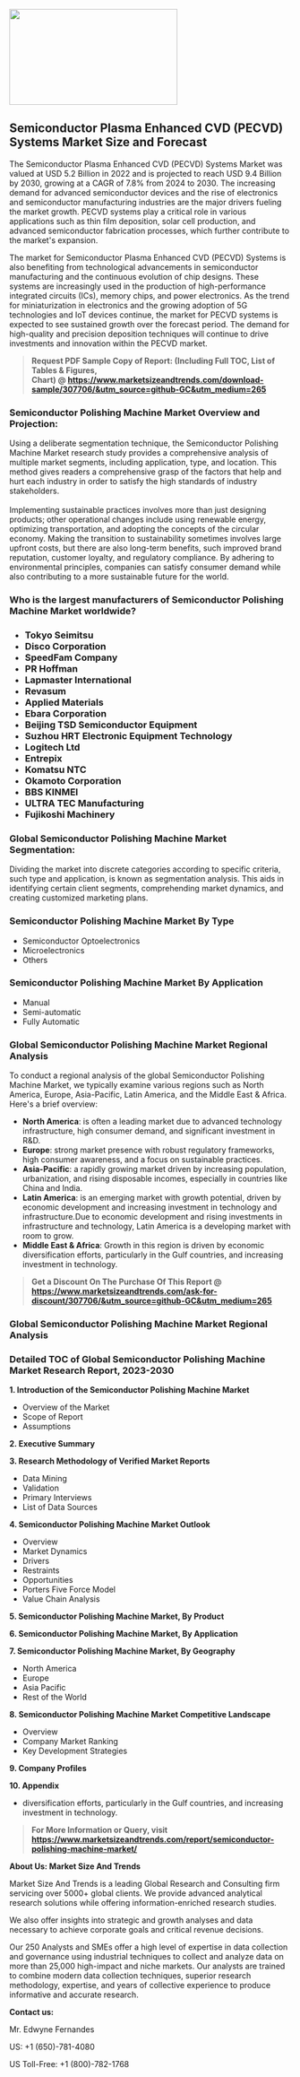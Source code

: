 <p><img class="alignnone size-medium wp-image-20088" src="https://ffe5etoiles.com/wp-content/uploads/2024/12/MST1-300x171.png" alt="" width="300" height="171" /></p><h2>Semiconductor Plasma Enhanced CVD (PECVD) Systems Market Size and Forecast</h2><p>The Semiconductor Plasma Enhanced CVD (PECVD) Systems Market was valued at USD 5.2 Billion in 2022 and is projected to reach USD 9.4 Billion by 2030, growing at a CAGR of 7.8% from 2024 to 2030. The increasing demand for advanced semiconductor devices and the rise of electronics and semiconductor manufacturing industries are the major drivers fueling the market growth. PECVD systems play a critical role in various applications such as thin film deposition, solar cell production, and advanced semiconductor fabrication processes, which further contribute to the market's expansion.</p><p>The market for Semiconductor Plasma Enhanced CVD (PECVD) Systems is also benefiting from technological advancements in semiconductor manufacturing and the continuous evolution of chip designs. These systems are increasingly used in the production of high-performance integrated circuits (ICs), memory chips, and power electronics. As the trend for miniaturization in electronics and the growing adoption of 5G technologies and IoT devices continue, the market for PECVD systems is expected to see sustained growth over the forecast period. The demand for high-quality and precision deposition techniques will continue to drive investments and innovation within the PECVD market.</p></p><blockquote id="" class=""><strong>Request PDF Sample Copy of Report: (Including Full TOC, List of Tables &amp; Figures, Chart)&nbsp;@&nbsp;<strong><a href="https://www.marketsizeandtrends.com/download-sample/307706/&utm_source=github-GC&utm_medium=265" target="_blank">https://www.marketsizeandtrends.com/download-sample/307706/&utm_source=github-GC&utm_medium=265</a></strong></strong></blockquote><h3 id="" class="">Semiconductor Polishing Machine Market&nbsp;Overview and Projection:</h3><p id="" class="">Using a deliberate segmentation technique, the Semiconductor Polishing Machine Market research study provides a comprehensive analysis of multiple market segments, including application, type, and location. This method gives readers a comprehensive grasp of the factors that help and hurt each industry in order to satisfy the high standards of industry stakeholders. <br /> <br />Implementing sustainable practices involves more than just designing products; other operational changes include using renewable energy, optimizing transportation, and adopting the concepts of the circular economy. Making the transition to sustainability sometimes involves large upfront costs, but there are also long-term benefits, such improved brand reputation, customer loyalty, and regulatory compliance. By adhering to environmental principles, companies can satisfy consumer demand while also contributing to a more sustainable future for the world.</p><h3 id="" class="">Who is the largest manufacturers of&nbsp;Semiconductor Polishing Machine Market worldwide?</h3><h3 class=""><p><ul><li>Tokyo Seimitsu </li><li> Disco Corporation </li><li> SpeedFam Company </li><li> PR Hoffman </li><li> Lapmaster International </li><li> Revasum </li><li> Applied Materials </li><li> Ebara Corporation </li><li> Beijing TSD Semiconductor Equipment </li><li> Suzhou HRT Electronic Equipment Technology </li><li> Logitech Ltd </li><li> Entrepix </li><li> Komatsu NTC </li><li> Okamoto Corporation </li><li> BBS KINMEI </li><li> ULTRA TEC Manufacturing </li><li> Fujikoshi Machinery</li></ul></p></h3><h3 id="" class="">Global&nbsp;Semiconductor Polishing Machine Market Segmentation:</h3><p id="" class="">Dividing the market into discrete categories according to specific criteria, such type and application, is known as segmentation analysis. This aids in identifying certain client segments, comprehending market dynamics, and creating customized marketing plans.</p><h3 id="" class="">Semiconductor Polishing Machine Market&nbsp;By Type</h3><p><p><ul><li>Semiconductor Optoelectronics</li><li> Microelectronics</li><li> Others</p></li></ul></p></p><h3 id="" class="">Semiconductor Polishing Machine Market&nbsp;By Application</h3><p class=""><p><ul><li>Manual</li><li> Semi-automatic</li><li> Fully Automatic</li></ul></p></p><h3 id="" class="">Global Semiconductor Polishing Machine Market Regional Analysis</h3><p id="" class="">To conduct a regional analysis of the global Semiconductor Polishing Machine Market, we typically examine various regions such as North America, Europe, Asia-Pacific, Latin America, and the Middle East &amp; Africa. Here's a brief overview:</p><ul><li><strong>North America</strong>: is often a leading market due to advanced technology infrastructure, high consumer demand, and significant investment in R&amp;D.</li><li><strong>Europe</strong>: strong market presence with robust regulatory frameworks, high consumer awareness, and a focus on sustainable practices.</li><li><strong>Asia-Pacific</strong>: a rapidly growing market driven by increasing population, urbanization, and rising disposable incomes, especially in countries like China and India.</li><li><strong>Latin America</strong>: is an emerging market with growth potential, driven by economic development and increasing investment in technology and infrastructure.Due to economic development and rising investments in infrastructure and technology, Latin America is a developing market with room to grow.</li><li><strong>Middle East &amp; Africa</strong>: Growth in this region is driven by economic diversification efforts, particularly in the Gulf countries, and increasing investment in technology.</li></ul><blockquote id="" class=""><strong>Get a Discount On The Purchase Of This Report @ <strong><a href="https://www.marketsizeandtrends.com/ask-for-discount/307706/&utm_source=github-GC&utm_medium=265" target="_blank">https://www.marketsizeandtrends.com/ask-for-discount/307706/&utm_source=github-GC&utm_medium=265</a></strong></strong></blockquote><h3 id="" class="">Global Semiconductor Polishing Machine Market Regional Analysis</h3><h3 id="" class="">Detailed TOC of Global Semiconductor Polishing Machine Market Research Report, 2023-2030</h3><p id="" class=""><strong>1. Introduction of the Semiconductor Polishing Machine Market</strong></p><ul><li>Overview of the Market</li><li>Scope of Report</li><li>Assumptions</li></ul><p id="" class=""><strong>2. Executive Summary</strong></p><p id="" class=""><strong>3. Research Methodology of Verified Market Reports</strong></p><ul><li>Data Mining</li><li>Validation</li><li>Primary Interviews</li><li>List of Data Sources</li></ul><p id="" class=""><strong>4. Semiconductor Polishing Machine Market Outlook</strong></p><ul><li>Overview</li><li>Market Dynamics</li><li>Drivers</li><li>Restraints</li><li>Opportunities</li><li>Porters Five Force Model</li><li>Value Chain Analysis</li></ul><p id="" class=""><strong>5. Semiconductor Polishing Machine Market, By Product</strong></p><p id="" class=""><strong>6. Semiconductor Polishing Machine Market, By Application</strong></p><p id="" class=""><strong>7. Semiconductor Polishing Machine Market, By Geography</strong></p><ul><li>North America</li><li>Europe</li><li>Asia Pacific</li><li>Rest of the World</li></ul><p id="" class=""><strong>8. Semiconductor Polishing Machine Market Competitive Landscape</strong></p><ul><li>Overview</li><li>Company Market Ranking</li><li>Key Development Strategies</li></ul><p id="" class=""><strong>9. Company Profiles</strong></p><p id="" class=""><strong>10. Appendix</strong></p><ul><li>diversification efforts, particularly in the Gulf countries, and increasing investment in technology.</li></ul><blockquote id="" class=""><strong>For More Information or Query, visit <strong><strong><a href="https://www.marketsizeandtrends.com/report/semiconductor-polishing-machine-market/" target="_blank">https://www.marketsizeandtrends.com/report/semiconductor-polishing-machine-market/</a></strong></strong></strong></blockquote><p id="" class=""><strong>About Us: Market Size And Trends</strong></p><p id="" class="">Market Size And Trends is a leading Global Research and Consulting firm servicing over 5000+ global clients. We provide advanced analytical research solutions while offering information-enriched research studies.</p><p id="" class="">We also offer insights into strategic and growth analyses and data necessary to achieve corporate goals and critical revenue decisions.</p><p id="" class="">Our 250 Analysts and SMEs offer a high level of expertise in data collection and governance using industrial techniques to collect and analyze data on more than 25,000 high-impact and niche markets. Our analysts are trained to combine modern data collection techniques, superior research methodology, expertise, and years of collective experience to produce informative and accurate research.</p><p id="" class=""><strong>Contact us:</strong></p><p id="" class="">Mr. Edwyne Fernandes</p><p id="" class="">US: +1 (650)-781-4080</p><p id="" class="">US Toll-Free: +1 (800)-782-1768</p>
